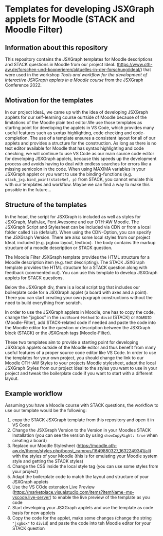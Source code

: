 # Templates for developing JSXGraph applets for Moodle (STACK and Moodle Filter)

## Information about this repository
This repository contains the JSXGraph templates for Moodle descriptions and STACK questions in Moodle from our project IdeaL (https://www.oth-aw.de/forschen-und-kooperieren/aktuelles-in-der-forschung/ideal/) that were used in the workshop *Tools and workflow for the development of interactive JSXGraph applets in a Moodle course* from the JSXGraph Conference 2022.

## Motivation for the templates
In our project IdeaL, we came up with the idea of developing JSXGraph applets for our self-learning course ourtside of Moodle because of the limitations of the Moodle plain text editor.We use those templates as starting point for developing the applets in VS Code, which provides many useful features such as sxntax highlighting, code checking and code-completion. The use of a template ensures a consistent layout for all of our applets and provides a structure for the construction. As long as there is no text editor available for Moodle that has syntax highlighting and code checking, we will continue to use VS Code as our main source code editor for developing JSXGraph applets, because this speeds up the development process and avoids having to deal with endless searches for errors like a missing semicolon in the code. When using MAXIMA variables in your JSXGraph applet or you want to use the binding-functions (e.g. `stack_jxg.bind_point(stateRef, p)` from STACK, you cannot emulate this with our templates and workflow. Maybe we can find a way to make this possible in the future...

## Structure of the templates
In the head, the script for JSXGraph is included as well as styles for JSXGraph, MathJax, Font Awesome and our OTH-AW Moodle. The JSXGraph Script and Stylesheet can be included via CDN or from a local folder called `lib` (defaiult). When using the CDN-Option, you can specify the JSXGraph Version. There are also some local styles from our project IdeaL included (e.g. jxgbox layout, textbox). The body contains the markup structure of a moodle description or STACK question.

The Moodle Filter JSXGraph template provides the HTML structure for a Moodle description item (e.g. test descripting).
The STACK JSXGraph template provides the HTML structure for a STACK question along with feedback (commented out). You can use this template to develop JSXGraph applets for STACK questions.

Below the JSXGraph div, there is a local script tag that includes our boilerplate code for a JSXGraph applet (a board with axes and a point). There you can start creating your own jsxgraph constructions without the need to build everything from scratch.

In order to use the JSXGraph applets in Moodle, one has to copy the code, change the "jxgbox" in the `initBoard-Method` to `divid` (STACK) or `BOARDID` (Moodle-Filter), add STACK-related code if needed and paste the code into the Moodle editor for the question or description between the JSXGraph block (STACK) or the JSXGraph tags (Moodle-Filter).

These two templates aim to provide a starting point for developing JSXGraph applets outside of the Moodle editor and thus benefit from many useful features of a proper source code editor like VS Code. In order to use the templates for your own project, you should change the link to our Moodle OTH-AW Styles to your projects Moodle stylesheet, adapt the local JSXGraph Styles from our project Ideal to the styles you want to use in your project and tweak the boilerplate code if you want to start with a different layout.

## Example workflow
Assuming you have a Moodle course with STACK questions, the workflow to use our template would be the following:
1. copy the STACK JSXGraph template from this repository and open it in VS Code
2. Change the JSXGraph Version to the Version in your Moodles STACK Installation (you can see the version by using `showCopyRight: true` when creating a board)
3. Replace our Moodle Stylesheet (https://moodle.oth-aw.de/theme/styles.php/boost_campus/1649880327_1632249341/all) with the styles of your Moodle (this is for emulating your Moodle system style and getting the STACK styles)
4. Change the CSS inside the local style tag (you can use some styles from your project)
5. Adapt the boilerplate code to match the layout and structure of your JSXGraph applets
6. Use the VS COde extension Live Preview (https://marketplace.visualstudio.com/items?itemName=ms-vscode.live-server) to enable the live preview of the template as you code 
7. Start developing your JSXGraph applets and use the template as code basis for new applets
8. Copy the code for the applet, make some changes (change the string `"jxgbox"` to `divid`) and paste the code into teh Moodle editor for your STACK question





